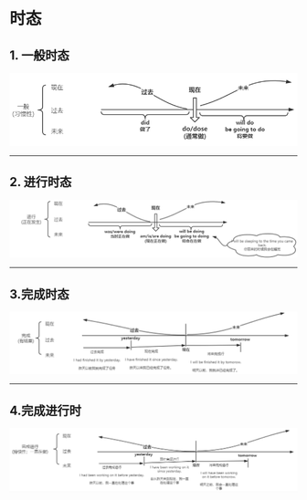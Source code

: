 # 时态
## 1. 一般时态
![yibanshitai](./assets/yibanshitai.png)

---
## 2. 进行时态
![jinxingshitai](./assets/jinxingshitai.png)

---
## 3.完成时态
![wanchengshitai](./assets/wanchengshitai.png)

---
## 4.完成进行时
![wanchengjinxing](./assets/wanchengjinxing.png)
